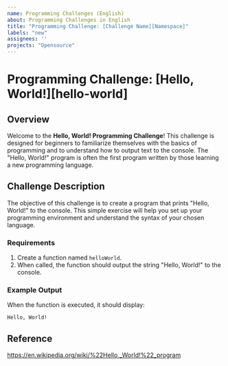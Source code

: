 ```yaml
---
name: Programming Challenges (English)
about: Programming Challenges in English
title: "Programming Challenge: [Challenge Name][Namespace]"
labels: "new"
assignees: ''
projects: "Opensource"
---
```


# Programming Challenge: [Hello, World!][hello-world]

## Overview

Welcome to the **Hello, World! Programming Challenge**! This challenge is designed for beginners to familiarize themselves with the basics of programming and to understand how to output text to the console. The "Hello, World!" program is often the first program written by those learning a new programming language.

## Challenge Description

The objective of this challenge is to create a program that prints "Hello, World!" to the console. This simple exercise will help you set up your programming environment and understand the syntax of your chosen language.

### Requirements

1. Create a function named `helloWorld`.
2. When called, the function should output the string "Hello, World!" to the console.

### Example Output

When the function is executed, it should display:
```
Hello, World!
```

## Reference
https://en.wikipedia.org/wiki/%22Hello,_World!%22_program
